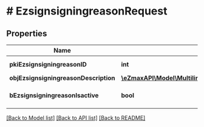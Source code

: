 # # EzsignsigningreasonRequest

## Properties

Name | Type | Description | Notes
------------ | ------------- | ------------- | -------------
**pkiEzsignsigningreasonID** | **int** | The unique ID of the Ezsignsigningreason | [optional]
**objEzsignsigningreasonDescription** | [**\eZmaxAPI\Model\MultilingualEzsignsigningreasonDescription**](MultilingualEzsignsigningreasonDescription.md) |  |
**bEzsignsigningreasonIsactive** | **bool** | Whether the ezsignsigningreason is active or not |

[[Back to Model list]](../../README.md#models) [[Back to API list]](../../README.md#endpoints) [[Back to README]](../../README.md)
